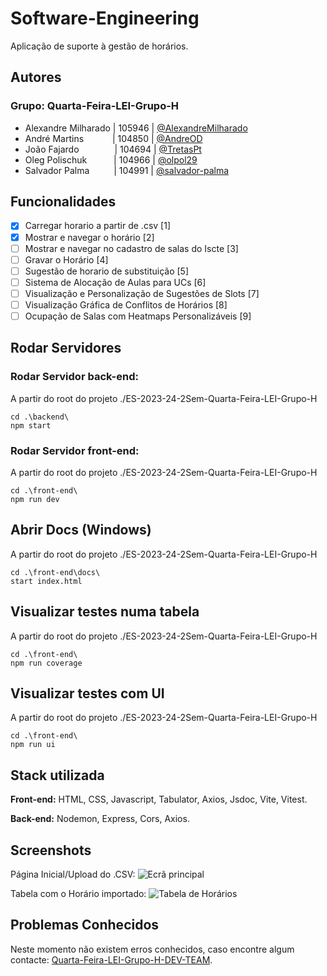 # Software-Engineering

Aplicação de suporte à gestão de horários.

## Autores

### Grupo: Quarta-Feira-LEI-Grupo-H

- Alexandre Milharado | 105946 | [@AlexandreMilharado](https://github.com/AlexandreMilharado)
- André Martins&emsp;&emsp;&emsp; | 104850 | [@AndreOD](https://github.com/AndreOD)
- João Fajardo&emsp;&emsp;&emsp; &ensp; | 104694 | [@TretasPt](https://github.com/TretasPt)
- Oleg Polischuk&emsp;&emsp; &ensp; | 104966 | [@olpol29](https://github.com/olpol29)
- Salvador Palma&emsp;&emsp; &ensp;| 104991 | [@salvador-palma](https://github.com/salvador-palma)

## Funcionalidades

- [x] Carregar horario a partir de .csv [1]
- [x] Mostrar e navegar o horário [2]
- [ ] Mostrar e navegar no cadastro de salas do Iscte [3]
- [ ] Gravar o Horário [4]
- [ ] Sugestão de horario de substituição [5]
- [ ] Sistema de Alocação de Aulas para UCs [6]
- [ ] Visualização e Personalização de Sugestões de Slots [7]
- [ ] Visualização Gráfica de Conflitos de Horários [8]
- [ ] Ocupação de Salas com Heatmaps Personalizáveis [9]

## Rodar Servidores

### Rodar Servidor back-end:

A partir do root do projeto ./ES-2023-24-2Sem-Quarta-Feira-LEI-Grupo-H

```
cd .\backend\
npm start
```

### Rodar Servidor front-end:

A partir do root do projeto ./ES-2023-24-2Sem-Quarta-Feira-LEI-Grupo-H

```
cd .\front-end\
npm run dev
```

## Abrir Docs (Windows)

A partir do root do projeto ./ES-2023-24-2Sem-Quarta-Feira-LEI-Grupo-H

```
cd .\front-end\docs\
start index.html
```

## Visualizar testes numa tabela

A partir do root do projeto ./ES-2023-24-2Sem-Quarta-Feira-LEI-Grupo-H

```
cd .\front-end\
npm run coverage
```

## Visualizar testes com UI

A partir do root do projeto ./ES-2023-24-2Sem-Quarta-Feira-LEI-Grupo-H

```
cd .\front-end\
npm run ui
```

## Stack utilizada

**Front-end:** HTML, CSS, Javascript, Tabulator, Axios, Jsdoc, Vite, Vitest.

**Back-end:** Nodemon, Express, Cors, Axios.

## Screenshots

Página Inicial/Upload do .CSV:
![Ecrã principal](https://cdn.discordapp.com/attachments/967433291194044436/1218966338182184960/image.png?ex=660995de&is=65f720de&hm=5a5b5e355215b5f3af9cccbd4c870e1fa74a7ff7d243a624424d58a37359f361&)

Tabela com o Horário importado:
![Tabela de Horários](https://cdn.discordapp.com/attachments/967433291194044436/1218966489923715266/image.png?ex=66099602&is=65f72102&hm=54615b2758744e554ea435c6be903b359c267e99d82ca95bf63eaf6b7714c278&)

## Problemas Conhecidos

Neste momento não existem erros conhecidos, caso encontre algum contacte: [Quarta-Feira-LEI-Grupo-H-DEV-TEAM](mailto:acmoz@iscte-iul.pt?subject=[GitHub]%20Problema%20Encontrado).
